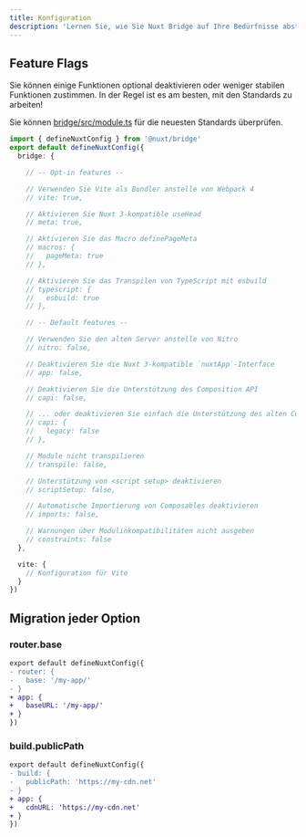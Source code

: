 ```yaml
---
title: Konfiguration
description: 'Lernen Sie, wie Sie Nuxt Bridge auf Ihre Bedürfnisse abstimmen können.'
---
```


## Feature Flags

Sie können einige Funktionen optional deaktivieren oder weniger stabilen Funktionen zustimmen. In der Regel ist es am besten, mit den Standards zu arbeiten!

Sie können [bridge/src/module.ts](https://github.com/nuxt/bridge/blob/main/packages/bridge/src/module.ts) für die neuesten Standards überprüfen.

```ts [nuxt.config.ts]
import { defineNuxtConfig } from '@nuxt/bridge'
export default defineNuxtConfig({
  bridge: {

    // -- Opt-in features --

    // Verwenden Sie Vite als Bundler anstelle von Webpack 4
    // vite: true,

    // Aktivieren Sie Nuxt 3-kompatible useHead
    // meta: true,

    // Aktivieren Sie das Macro definePageMeta
    // macros: {
    //   pageMeta: true
    // },

    // Aktivieren Sie das Transpilen von TypeScript mit esbuild
    // typescript: {
    //   esbuild: true
    // },

    // -- Default features --

    // Verwenden Sie den alten Server anstelle von Nitro
    // nitro: false,

    // Deaktivieren Sie die Nuxt 3-kompatible `nuxtApp`-Interface
    // app: false,

    // Deaktivieren Sie die Unterstützung des Composition API
    // capi: false,

    // ... oder deaktivieren Sie einfach die Unterstützung des alten Composition API
    // capi: {
    //   legacy: false
    // },

    // Module nicht transpilieren
    // transpile: false,

    // Unterstützung von <script setup> deaktivieren
    // scriptSetup: false,

    // Automatische Importierung von Composables deaktivieren
    // imports: false,

    // Warnungen über Modulinkompatibilitäten nicht ausgeben
    // constraints: false
  },

  vite: {
    // Konfiguration für Vite
  }
})
```

## Migration jeder Option

### router.base

```diff
export default defineNuxtConfig({
- router: {
-   base: '/my-app/'
- }
+ app: {
+   baseURL: '/my-app/'
+ }
})
```

### build.publicPath

```diff
export default defineNuxtConfig({
- build: {
-   publicPath: 'https://my-cdn.net'
- }
+ app: {
+   cdnURL: 'https://my-cdn.net'
+ }
})
```